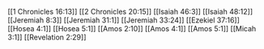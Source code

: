 [[1 Chronicles 16:13]]
[[2 Chronicles 20:15]]
[[Isaiah 46:3]]
[[Isaiah 48:12]]
[[Jeremiah 8:3]]
[[Jeremiah 31:1]]
[[Jeremiah 33:24]]
[[Ezekiel 37:16]]
[[Hosea 4:1]]
[[Hosea 5:1]]
[[Amos 2:10]]
[[Amos 4:1]]
[[Amos 5:1]]
[[Micah 3:1]]
[[Revelation 2:29]]
